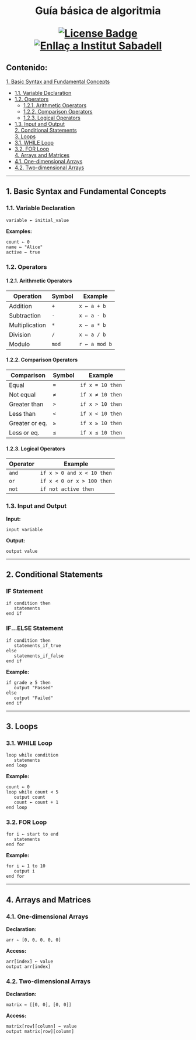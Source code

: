 <h1 align="center">Guía básica de algoritmia
<div align="center">

<a href="https://github.com/victordomgs/Teoria-de-sistemas-i-computacion/blob/main/LICENSE"><img src="https://img.shields.io/github/license/abhisheknaiidu/awesome-github-profile-readme?color=2b9348" alt="License Badge"/></a>
<a href="https://agora.xtec.cat/ies-sabadell/"><img src="https://img.shields.io/badge/Institut%20Sabadell-Centre-%23FFD700" alt="Enllaç a Institut Sabadell"/></a>
</a>



</div>

## Contenido:

[1. Basic Syntax and Fundamental Concepts](#1-basic-syntax-and-fundamental-concepts)  
  - [1.1. Variable Declaration](#11-variable-declaration)  
  - [1.2. Operators](#12-operators)  
    - [1.2.1. Arithmetic Operators](#121-arithmetic-operators)  
    - [1.2.2. Comparison Operators](#122-comparison-operators)  
    - [1.2.3. Logical Operators](#123-logical-operators)  
  - [1.3. Input and Output](#13-input-and-output)  
[2. Conditional Statements](#2-conditional-statements)  
[3. Loops](#3-loops)  
  - [3.1. WHILE Loop](#31-while-loop)  
  - [3.2. FOR Loop](#32-for-loop)  
[4. Arrays and Matrices](#4-arrays-and-matrices)  
  - [4.1. One-dimensional Arrays](#41-one-dimensional-arrays)  
  - [4.2. Two-dimensional Arrays](#42-two-dimensional-arrays)  

---

## 1. Basic Syntax and Fundamental Concepts

### 1.1. Variable Declaration

```plaintext
variable ← initial_value
```

**Examples:**
```plaintext
count ← 0
name ← "Alice"
active ← true
```

### 1.2. Operators

#### 1.2.1. Arithmetic Operators

| Operation         | Symbol | Example         |
|------------------|--------|-----------------|
| Addition          | `+`    | `x ← a + b`     |
| Subtraction       | `-`    | `x ← a - b`     |
| Multiplication    | `*`    | `x ← a * b`     |
| Division          | `/`    | `x ← a / b`     |
| Modulo            | `mod`  | `r ← a mod b`   |

#### 1.2.2. Comparison Operators

| Comparison     | Symbol | Example              |
|----------------|--------|----------------------|
| Equal          | `=`    | `if x = 10 then`     |
| Not equal      | `≠`    | `if x ≠ 10 then`     |
| Greater than   | `>`    | `if x > 10 then`     |
| Less than      | `<`    | `if x < 10 then`     |
| Greater or eq. | `≥`    | `if x ≥ 10 then`     |
| Less or eq.    | `≤`    | `if x ≤ 10 then`     |

#### 1.2.3. Logical Operators

| Operator | Example                          |
|----------|----------------------------------|
| `and`    | `if x > 0 and x < 10 then`       |
| `or`     | `if x < 0 or x > 100 then`       |
| `not`    | `if not active then`            |

### 1.3. Input and Output

**Input:**
```plaintext
input variable
```

**Output:**
```plaintext
output value
```

---

## 2. Conditional Statements

### IF Statement

```plaintext
if condition then
   statements
end if
```

### IF...ELSE Statement

```plaintext
if condition then
   statements_if_true
else
   statements_if_false
end if
```

**Example:**
```plaintext
if grade ≥ 5 then
   output "Passed"
else
   output "Failed"
end if
```

---

## 3. Loops

### 3.1. WHILE Loop

```plaintext
loop while condition
   statements
end loop
```

**Example:**
```plaintext
count ← 0
loop while count < 5
   output count
   count ← count + 1
end loop
```

### 3.2. FOR Loop

```plaintext
for i ← start to end
   statements
end for
```

**Example:**
```plaintext
for i ← 1 to 10
   output i
end for
```

---

## 4. Arrays and Matrices

### 4.1. One-dimensional Arrays

**Declaration:**
```plaintext
arr ← [0, 0, 0, 0, 0]
```

**Access:**
```plaintext
arr[index] ← value
output arr[index]
```

### 4.2. Two-dimensional Arrays

**Declaration:**
```plaintext
matrix ← [[0, 0], [0, 0]]
```

**Access:**
```plaintext
matrix[row][column] ← value
output matrix[row][column]
```
